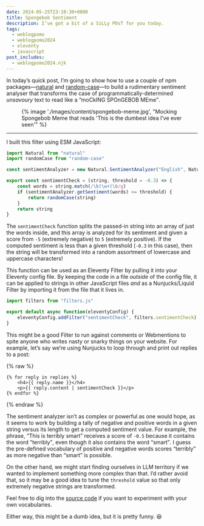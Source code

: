 ```yaml
---
date: 2024-05-25T23:10:30+0800
title: Spongebob Sentiment
description: I’ve got a bit of a SiLLy POsT for you today.
tags:
  - weblogpomo
  - weblogpomo2024
  - eleventy
  - javascript
post_includes:
  - weblogpomo2024.njk
---
```


In today’s quick post, I’m going to show how to use a couple of npm packages—[natural](https://www.npmjs.com/package/natural) and [random-case](https://www.npmjs.com/package/random-case)—to build a rudimentary sentiment analyser that transforms the case of programmatically-determined *unsavoury* text to read like a <q>moCkING SPOnGEBOB MEme</q>.

<figure>
    {% image './images/content/spongebob-meme.jpg', "Mocking Spongebob Meme that reads 'This is the dumbest idea I’ve ever seen'" %}
</figure>

<hr style="--rule-space: var(--size-medium);">

I built this filter using ESM JavaScript:

```javascript
import Natural from "natural"
import randomCase from "random-case"

const sentimentAnalyzer = new Natural.SentimentAnalyzer("English", Natural.PorterStemmer, "afinn")

export const sentimentCheck = (string, threshold = -0.3) => {
	const words = string.match(/\b(\w+)\b/g)
	if (sentimentAnalyzer.getSentiment(words) <= threshold) {
		return randomCase(string)
	}
	return string
}
```

The `sentimentCheck` function splits the passed-in string into an array of just the words inside, and this array is analyzed for its sentiment and given a score from `-5` (extremely negative) to `5` (extremely positive). If the computed sentiment is less than a given threshold (`-0.3` in this case), then the string will be transformed into a random assortment of lowercase and uppercase characters!

This function can be used as an Eleventy Filter by pulling it into your Eleventy config file. By keeping the code in a file *outside* of the config file, it can be applied to strings in other JavaScript files *and* as a Nunjucks/Liquid Filter by importing it from the file that it lives in.

```javascript
import filters from "filters.js"

export default async function(eleventyConfig) {
	eleventyConfig.addFilter("sentimentCheck", filters.sentimentCheck)
}
```

This might be a good Filter to run against comments or Webmentions to spite anyone who writes nasty or snarky things on your website. For example, let’s say we’re using Nunjucks to loop through and print out replies to a post:

{% raw %}
```twig
{% for reply in replies %}
	<h4>{{ reply.name }}</h4>
	<p>{{ reply.content | sentimentCheck }}</p>
{% endfor %}
```
{% endraw %}

The sentiment analyzer isn’t as complex or powerful as one would hope, as it seems to work by building a tally of negative and positive words in a given string versus its length to get a computed sentiment value. For example, the phrase, <q>This is terribly smart</q> receives a score of `-0.5` because it contains the word <q>terribly</q>, even though it also contains the word <q>smart</q>. I guess the pre-defined vocabulary of positive and negative words scores <q>terribly</q> as more negative than <q>smart</q> is possible.

On the other hand, we might start finding ourselves in LLM territory if we wanted to implement something more complex than that. I’d rather avoid that, so it may be a good idea to tune the `threshold` value so that only extremely negative strings are transformed.

Feel free to dig into the [source code](https://github.com/NaturalNode/natural) if you want to experiment with your own vocabularies.

Either way, this might be a dumb idea, but it is pretty funny. 😆
